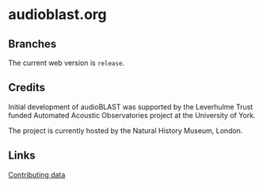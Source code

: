 # audioblast.org

## Branches
The current web version is `release`.

## Credits
Initial development of audioBLAST was supported by the Leverhulme Trust funded Automated Acoustic Observatories project at the University of York.

The project is currently hosted by the Natural History Museum, London.

## Links
[Contributing data](https://github.com/audioblast/audioblast.org/wiki/Contributing-data)
